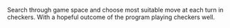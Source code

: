Search through game space and choose most suitable move at each turn in checkers.
With a hopeful outcome of the program playing checkers well.

